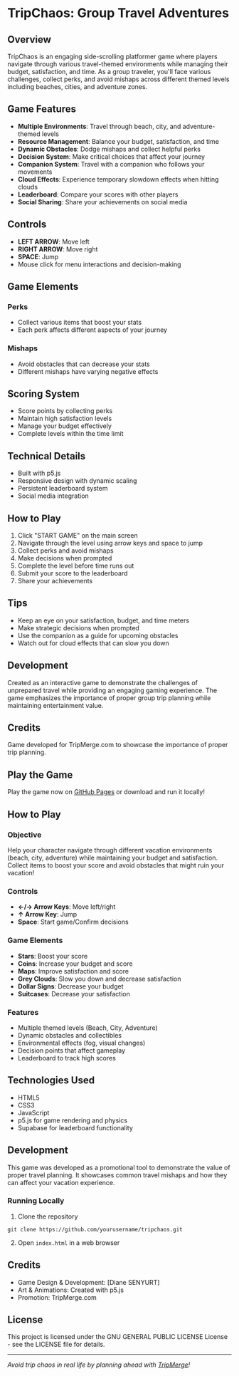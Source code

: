 # TripChaos: Group Travel Adventures

## Overview
TripChaos is an engaging side-scrolling platformer game where players navigate through various travel-themed environments while managing their budget, satisfaction, and time. As a group traveler, you'll face various challenges, collect perks, and avoid mishaps across different themed levels including beaches, cities, and adventure zones.

## Game Features
- **Multiple Environments**: Travel through beach, city, and adventure-themed levels
- **Resource Management**: Balance your budget, satisfaction, and time
- **Dynamic Obstacles**: Dodge mishaps and collect helpful perks
- **Decision System**: Make critical choices that affect your journey
- **Companion System**: Travel with a companion who follows your movements
- **Cloud Effects**: Experience temporary slowdown effects when hitting clouds
- **Leaderboard**: Compare your scores with other players
- **Social Sharing**: Share your achievements on social media

## Controls
- **LEFT ARROW**: Move left
- **RIGHT ARROW**: Move right
- **SPACE**: Jump
- Mouse click for menu interactions and decision-making

## Game Elements
### Perks
- Collect various items that boost your stats
- Each perk affects different aspects of your journey

### Mishaps
- Avoid obstacles that can decrease your stats
- Different mishaps have varying negative effects

## Scoring System
- Score points by collecting perks
- Maintain high satisfaction levels
- Manage your budget effectively
- Complete levels within the time limit

## Technical Details
- Built with p5.js
- Responsive design with dynamic scaling
- Persistent leaderboard system
- Social media integration

## How to Play
1. Click "START GAME" on the main screen
2. Navigate through the level using arrow keys and space to jump
3. Collect perks and avoid mishaps
4. Make decisions when prompted
5. Complete the level before time runs out
6. Submit your score to the leaderboard
7. Share your achievements

## Tips
- Keep an eye on your satisfaction, budget, and time meters
- Make strategic decisions when prompted
- Use the companion as a guide for upcoming obstacles
- Watch out for cloud effects that can slow you down

## Development
Created as an interactive game to demonstrate the challenges of unprepared travel while providing an engaging gaming experience. The game emphasizes the importance of proper group trip planning while maintaining entertainment value.

## Credits
Game developed for TripMerge.com to showcase the importance of proper trip planning.

## Play the Game

Play the game now on [GitHub Pages](https://yourusername.github.io/tripchaos) or download and run it locally!

## How to Play

### Objective
Help your character navigate through different vacation environments (beach, city, adventure) while maintaining your budget and satisfaction. Collect items to boost your score and avoid obstacles that might ruin your vacation!

### Controls
- **←/→ Arrow Keys**: Move left/right
- **↑ Arrow Key**: Jump
- **Space**: Start game/Confirm decisions

### Game Elements
- **Stars**: Boost your score
- **Coins**: Increase your budget and score
- **Maps**: Improve satisfaction and score
- **Grey Clouds**: Slow you down and decrease satisfaction
- **Dollar Signs**: Decrease your budget
- **Suitcases**: Decrease your satisfaction

### Features
- Multiple themed levels (Beach, City, Adventure)
- Dynamic obstacles and collectibles
- Environmental effects (fog, visual changes)
- Decision points that affect gameplay
- Leaderboard to track high scores

## Technologies Used

- HTML5
- CSS3
- JavaScript
- p5.js for game rendering and physics
- Supabase for leaderboard functionality

## Development

This game was developed as a promotional tool to demonstrate the value of proper travel planning. It showcases common travel mishaps and how they can affect your vacation experience.

### Running Locally

1. Clone the repository
```
git clone https://github.com/yourusername/tripchaos.git
```

2. Open `index.html` in a web browser

## Credits

- Game Design & Development: [Diane SENYURT]
- Art & Animations: Created with p5.js
- Promotion: TripMerge.com

## License

This project is licensed under the GNU GENERAL PUBLIC LICENSE License - see the LICENSE file for details.

---

*Avoid trip chaos in real life by planning ahead with [TripMerge](https://tripmerge.com)!* 
